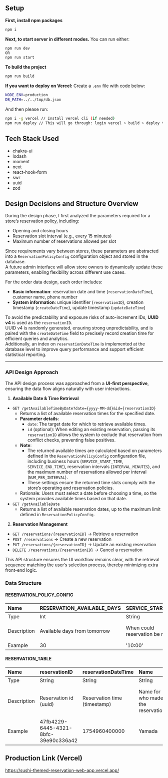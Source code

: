 ## Setup

**First, install npm packages**
```bash
npm i
```

**Next, to start server in different modes.**
You can run either:
```bash
npm run dev
OR
npm run start
```

**To build the project**
```bash
npm run build
```

**If you want to deploy on Vercel:**
Create a `.env` file with code below:
```bash
NODE_ENV=production
DB_PATH=../../tmp/db.json
```
And then please run:
```bash
npm i -g vercel // Install vercel cli (if needed)
npm run deploy // This will go through: login vercel > build > deploy to vercel
```

## Tech Stack Used

- chakra-ui
- lodash
- moment
- next
- react-hook-form
- swr
- uuid
- zod

## Design Decisions and Structure Overview

During the design phase, I first analyzed the parameters required for a store’s reservation policy, including:
- Opening and closing hours  
- Reservation slot interval (e.g., every 15 minutes)  
- Maximum number of reservations allowed per slot  

Since requirements vary between stores, these parameters are abstracted into a `ReservationPolicyConfig` configuration object and stored in the database.  
A future admin interface will allow store owners to dynamically update these parameters, enabling flexibility across different use cases.

For the order data design, each order includes:
- **Basic information**: reservation date and time (`reservationDateTime`), customer name, phone number  
- **System information**: unique identifier (`reservationID`), creation timestamp (`createDateTime`), update timestamp (`updateDateTime`)  

To avoid the predictability and exposure risks of auto-increment IDs, **UUID v4** is used as the `reservationID`.  
UUID v4 is randomly generated, ensuring strong unpredictability, and is paired with the `createDateTime` field to precisely record creation time for efficient queries and analytics.  
Additionally, an index on `reservationDateTime` is implemented at the database level to improve query performance and support efficient statistical reporting.

---

### API Design Approach
The API design process was approached from a **UI-first perspective**, ensuring the data flow aligns naturally with user interactions.

1. **Available Date & Time Retrieval**  
  - `GET /getAvailableTimeByDate?date={yyyy-MM-dd}&id={reservationID}`  
    - Returns a list of available reservation times for the specified date.  
    - **Parameter details**:  
      - `date`: The target date for which to retrieve available times.  
      - `id` (optional): When editing an existing reservation, passing its `reservationID` allows the system to exclude that reservation from conflict checks, preventing false positives.
    - **Note**:  
      - The returned available times are calculated based on parameters defined in the `ReservationPolicyConfig` configuration file, including business hours (`SERVICE_START_TIME`, `SERVICE_END_TIME`), reservation intervals (`INTERVAL_MINUTES`), and the maximum number of reservations allowed per interval (`NUM_PER_INTERVAL`).  
      - These settings ensure the returned time slots comply with the store’s operating and reservation policies.  
    - Rationale: Users must select a date before choosing a time, so the system provides available times based on that date.  
   - `GET /getAvailableDate`  
     - Returns a list of available reservation dates, up to the maximum limit defined in `ReservationPolicyConfig`.

2. **Reservation Management**  
  - `GET /reservations/{reservationID}` → Retrieve a reservation  
  - `POST /reservations` → Create a new reservation  
  - `PUT /reservations/{reservationID}` → Update an existing reservation  
  - `DELETE /reservations/{reservationID}` → Cancel a reservation  

This API structure ensures the UI workflow remains clear, with the retrieval sequence matching the user’s selection process, thereby minimizing extra front-end logic.

### Data Structure
#### RESERVATION_POLICY_CONFIG
|Name|RESERVATION_AVAILABLE_DAYS|SERVICE_START_TIME|SERVICE_END_TIME|INTERVAL_MINUTES|NUM_PER_INTERVAL|
|:---|:---|:---|:---|:---|:---|
|Type|Int|String|String|Int|Int|
|Description|Available days from tomorrow|When could reservation be made|When the last reservation could be made|How long between two reservations in minute|How many reservations could be made per interval|
|Example|30|'10:00'|'21:00'|15|5|

#### RESERVATION_TABLE
|Name|reservationID|reservationDateTime|Name|Phone|Number|createDateTime|updateDateTime|
|:---|:---|:---|:---|:---|:---|:---|:---|
|Type|String|String|String|Int|Int|Int|Int|
|Description|Reservation id (uuid)|Reservation time (timestamp)|Name for who made the reservation|Phone for who made the reservation|Reservation number on the reservation interval|Reservation created time|Reservation updated time|
|Example|47fb4229-6445-4321-8bfc-39e90c336a42|1754960400000|Yamada|07012341234|1|1754960400000|1754960400000|

## Production Link (Vercel)
https://sushi-themed-reservation-web-app.vercel.app/
